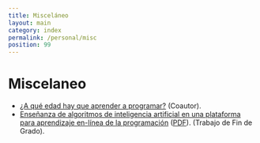 ```yaml
---
title: Misceláneo
layout: main
category: index
permalink: /personal/misc
position: 99
---
```


# Miscelaneo

- [¿A qué edad hay que aprender a programar?](https://theconversation.com/a-que-edad-hay-que-aprender-a-programar-176205) (Coautor).
- [Enseñanza de algoritmos de inteligencia artificial en una plataforma para aprendizaje en-línea de la programación](https://hdl.handle.net/10630/23466) ([PDF](https://riuma.uma.es/xmlui/bitstream/handle/10630/23466/Mej%c3%ada%20Jim%c3%a9nez%20Miguel%20Memoria.pdf?sequence=1&isAllowed=y)). (Trabajo de Fin de Grado).